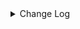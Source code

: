 <details><summary> Change Log </summary>

| Change | Commit | Version |
| --- | --- | --- |
|[Improve] doris options (#8745)|https://github.com/apache/seatunnel/commit/268d76cbf|2.3.10|
|[Improve] restruct connector common options (#8634)|https://github.com/apache/seatunnel/commit/f3499a6ee|2.3.10|
|[Fix][Connector-V2] fix starRocks automatically creates tables with comment (#8568)|https://github.com/apache/seatunnel/commit/c4cb1fc4a|2.3.10|
|[Fix][Connector-V2] Fixed adding table comments (#8514)|https://github.com/apache/seatunnel/commit/edca75b0d|2.3.10|
|[Fix][Doris] Fix catalog not closed (#8415)|https://github.com/apache/seatunnel/commit/2d1db66b9|2.3.9|
|[Feature][Connector-V2[Doris]Support sink ddl (#8250)|https://github.com/apache/seatunnel/commit/ecd8269f2|2.3.9|
|[Feature][Connector-V2]Support Doris Fe Node HA (#8311)|https://github.com/apache/seatunnel/commit/3e86102f4|2.3.9|
|[Feature][Core] Support read arrow data (#8137)|https://github.com/apache/seatunnel/commit/4710ea0f8|2.3.9|
|[Feature][Clickhouse] Support sink savemode  (#8086)|https://github.com/apache/seatunnel/commit/e6f92fd79|2.3.9|
|[Improve][dist]add shade check rule (#8136)|https://github.com/apache/seatunnel/commit/51ef80001|2.3.9|
|[Feature][Doris] Support multi-table source read (#7895)|https://github.com/apache/seatunnel/commit/10c37acb3|2.3.9|
|[Improve][Connector-V2] Add doris/starrocks create table with comment (#7847)|https://github.com/apache/seatunnel/commit/207b8c16f|2.3.9|
|[Feature][Restapi] Allow metrics information to be associated to logical plan nodes (#7786)|https://github.com/apache/seatunnel/commit/6b7c53d03|2.3.9|
|[Fixbug] doris custom sql work (#7464)|https://github.com/apache/seatunnel/commit/5c6a7c698|2.3.8|
|[Improve][API] Move catalog open to SaveModeHandler (#7439)|https://github.com/apache/seatunnel/commit/8c2c5c79a|2.3.8|
|[Improve][Connector-V2] Close all ResultSet after used (#7389)|https://github.com/apache/seatunnel/commit/853e97321|2.3.8|
|Revert &quot;[Fix][Connector-V2] Fix doris primary key order and fields order are inconsistent (#7377)&quot; (#7402)|https://github.com/apache/seatunnel/commit/bb72d9177|2.3.8|
|[Fix][Connector-V2] Fix doris primary key order and fields order are inconsistent (#7377)|https://github.com/apache/seatunnel/commit/464da8fb9|2.3.7|
|[Bugfix][Doris-connector] Fix Json serialization, null value causes data error problem|https://github.com/apache/seatunnel/commit/7b19df585|2.3.7|
|[Improve][Connector-V2] Improve doris error msg (#7343)|https://github.com/apache/seatunnel/commit/16950a67c|2.3.7|
|[Fix][Doris] Fix the abnormality of deleting data in CDC scenario. (#7315)|https://github.com/apache/seatunnel/commit/bb2c91240|2.3.7|
|fix [Bug] Unable to create a source for identifier &#x27;Iceberg&#x27;. #7182 (#7279)|https://github.com/apache/seatunnel/commit/489749170|2.3.7|
|[Fix][Connector-V2] Fix doris TRANSFER_ENCODING header error (#7267)|https://github.com/apache/seatunnel/commit/d88649558|2.3.6|
|[Improve][Doris Connector] Unified serialization method,Use RowToJsonConverter and TextSerializationSchema (#7229)|https://github.com/apache/seatunnel/commit/4b3af9bef|2.3.6|
|[Feature][Core] Support using upstream table placeholders in sink options and auto replacement (#7131)|https://github.com/apache/seatunnel/commit/c4ca74122|2.3.6|
|[Improve][Zeta] Move SaveMode behavior to master (#6843)|https://github.com/apache/seatunnel/commit/80cf91318|2.3.6|
|[bugFix][Connector-V2][Doris] The multi-FE configuration is supported (#6341)|https://github.com/apache/seatunnel/commit/b6d075194|2.3.6|
|[Feature][Doris] Add Doris type converter (#6354)|https://github.com/apache/seatunnel/commit/518999184|2.3.6|
|[Improve] Improve doris create table template default value (#6720)|https://github.com/apache/seatunnel/commit/bd6474031|2.3.6|
|[Bug Fix] Sink Doris error status(#6753) (#6755)|https://github.com/apache/seatunnel/commit/0ce2c0f22|2.3.6|
|[Improve] Improve doris stream load client side error message (#6688)|https://github.com/apache/seatunnel/commit/007a9940e|2.3.6|
|[Fix][Connector-v2] Fix the sql statement error of create table for doris and starrocks (#6679)|https://github.com/apache/seatunnel/commit/88263cd69|2.3.6|
|[Fix][Connector-V2] Fixed doris/starrocks create table sql parse error (#6580)|https://github.com/apache/seatunnel/commit/f2ed1fbde|2.3.5|
|[Fix][Connector-V2] Fix doris sink can not be closed when stream load not read any data (#6570)|https://github.com/apache/seatunnel/commit/341615f48|2.3.5|
|[Fix][Connector-V2] Fix connector support SPI but without no args constructor (#6551)|https://github.com/apache/seatunnel/commit/5f3c9c36a|2.3.5|
|[Improve] Add SaveMode log of process detail (#6375)|https://github.com/apache/seatunnel/commit/b0d70ce22|2.3.5|
|[Feature] Support nanosecond in Doris DateTimeV2 type (#6358)|https://github.com/apache/seatunnel/commit/76967066b|2.3.5|
|[Fix][Connector-V2] Fix doris source select fields loss primary key information (#6339)|https://github.com/apache/seatunnel/commit/78abe2f20|2.3.5|
|[Improve][API] Unify type system api(data &amp; type) (#5872)|https://github.com/apache/seatunnel/commit/b38c7edcc|2.3.5|
|[Fix] Fix doris stream load failed not reported error (#6315)|https://github.com/apache/seatunnel/commit/a09a5a2bb|2.3.5|
|[Improve][Connector-V2] Doris stream load use FE instead of BE (#6235)|https://github.com/apache/seatunnel/commit/0a7acdce9|2.3.4|
|[Feature][Connector-V2][Doris] Add Doris ConnectorV2 Source (#6161)|https://github.com/apache/seatunnel/commit/fc2d80382|2.3.4|
|[Improve] Improve doris sink to random use be (#6132)|https://github.com/apache/seatunnel/commit/869417660|2.3.4|
|[Feature] Support SaveMode on Doris (#6085)|https://github.com/apache/seatunnel/commit/b2375fffe|2.3.4|
|[Improve] Add batch flush in doris sink (#6024)|https://github.com/apache/seatunnel/commit/2c5b48e90|2.3.4|
|[Fix] Fix DorisCatalog not implement `name` method (#5988)|https://github.com/apache/seatunnel/commit/d4a323efe|2.3.4|
|[Feature][Catalog] Doris Catalog (#5175)|https://github.com/apache/seatunnel/commit/1d3e335d8|2.3.4|
|[Improve][Common] Introduce new error define rule (#5793)|https://github.com/apache/seatunnel/commit/9d1b2582b|2.3.4|
|[Improve] Remove use `SeaTunnelSink::getConsumedType` method and mark it as deprecated (#5755)|https://github.com/apache/seatunnel/commit/8de740810|2.3.4|
|[Improve][Connector] Add field name to `DataTypeConvertor` to improve error message (#5782)|https://github.com/apache/seatunnel/commit/ab60790f0|2.3.4|
|[Chore] Using try-with-resources to simplify the code. (#4995)|https://github.com/apache/seatunnel/commit/d0aff5242|2.3.4|
|[Fix] Fix RestService report NullPointerException (#5319)|https://github.com/apache/seatunnel/commit/5d4b31947|2.3.4|
|[feature][doris] Doris factory type (#5061)|https://github.com/apache/seatunnel/commit/d952cea43|2.3.3|
|[Bug][connector-v2][doris] add streamload Content-type for doris URLdecode error (#4880)|https://github.com/apache/seatunnel/commit/1b9181602|2.3.3|
|[Bug][Connector-V2][Doris] update last checkpoint id when doing snapshot (#4881)|https://github.com/apache/seatunnel/commit/0360e7e51|2.3.2|
|[Improve] Add a jobId to the doris label to distinguish between tasks (#4839)|https://github.com/apache/seatunnel/commit/6672e9407|2.3.2|
|[BUG][Doris] Add a jobId to the doris label to distinguish between tasks (#4853)|https://github.com/apache/seatunnel/commit/20ee2faec|2.3.2|
|[Improve][Connector-V2][Doris]Remove serialization code that is no longer used (#4313)|https://github.com/apache/seatunnel/commit/0c0e5f978|2.3.1|
|[Improve][Connector-V2][Doris] Refactor some Doris Sink code as well as support 2pc and cdc (#4235)|https://github.com/apache/seatunnel/commit/7c4005af8|2.3.1|
|[Hotfix][Connector][Doris] Fix Content Length header already present (#4277)|https://github.com/apache/seatunnel/commit/df82b7715|2.3.1|
|[Improve][build] Give the maven module a human readable name (#4114)|https://github.com/apache/seatunnel/commit/d7cd60105|2.3.1|
|[Improve][Project] Code format with spotless plugin. (#4101)|https://github.com/apache/seatunnel/commit/a2ab16656|2.3.1|
|[Improve][Connector-V2][Doris] Change Doris Config Prefix (#3856)|https://github.com/apache/seatunnel/commit/16e39a506|2.3.1|
|[Feature][Connector-V2][Doris] Add Doris StreamLoad sink connector (#3631)|https://github.com/apache/seatunnel/commit/72158be39|2.3.0|

</details>
